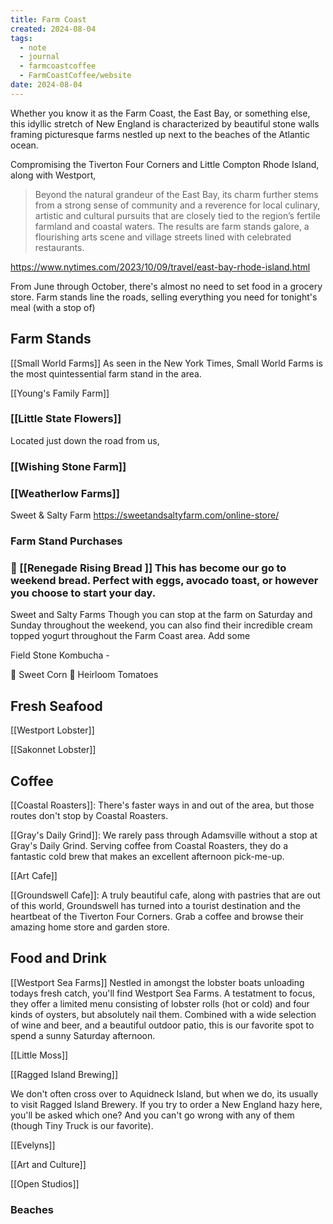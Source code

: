 ```yaml
---
title: Farm Coast
created: 2024-08-04
tags:
  - note
  - journal
  - farmcoastcoffee
  - FarmCoastCoffee/website
date: 2024-08-04
---
```

Whether you know it as the Farm Coast, the East Bay, or something else, this idyllic stretch of New England is characterized by beautiful stone walls framing picturesque farms nestled up next to the beaches of the Atlantic ocean. 

Compromising the Tiverton Four Corners and Little Compton Rhode Island, along with Westport, 


> Beyond the natural grandeur of the East Bay, its charm further stems from a strong sense of community and a reverence for local culinary, artistic and cultural pursuits that are closely tied to the region’s fertile farmland and coastal waters. The results are farm stands galore, a flourishing arts scene and village streets lined with celebrated restaurants.

https://www.nytimes.com/2023/10/09/travel/east-bay-rhode-island.html 

From June through October, there's almost no need to set food in a grocery store. Farm stands line the roads, selling everything you need for tonight's meal (with a stop of)

## Farm Stands

 [[Small World Farms]]
As seen in the New York Times, Small World Farms is the most quintessential farm stand in the area. 

 [[Young's Family Farm]]


 ### [[Little State Flowers]]

Located just down the road from us, 

### [[Wishing Stone Farm]]

### [[Weatherlow Farms]]


Sweet & Salty Farm
https://sweetandsaltyfarm.com/online-store/


### Farm Stand Purchases

 ### 🍞 [[Renegade Rising Bread ]] This has become our go to weekend bread. Perfect with eggs, avocado toast, or however you choose to start your day.
Sweet and Salty Farms 
Though you can stop at the farm on Saturday and Sunday throughout the weekend, you can also find their incredible cream topped yogurt throughout the Farm Coast area. Add some 

Field Stone Kombucha -

🌽 Sweet Corn
🍅 Heirloom Tomatoes

## Fresh Seafood

[[Westport Lobster]]

[[Sakonnet Lobster]]



## Coffee

[[Coastal Roasters]]: There's faster ways in and out of the area, but those routes don't stop by Coastal Roasters. 

[[Gray's Daily Grind]]: We rarely pass through Adamsville without a stop at Gray's Daily Grind. Serving coffee from Coastal Roasters, they do a fantastic cold brew that makes an excellent afternoon pick-me-up.

[[Art Cafe]]

[[Groundswell Cafe]]: A truly beautiful cafe, along with pastries that are out of this world, Groundswell has turned into a tourist destination and the heartbeat of the Tiverton Four Corners. Grab a coffee and browse their amazing home store and garden store.





## Food and Drink

[[Westport Sea Farms]]
Nestled in amongst the lobster boats unloading todays fresh catch, you'll find Westport Sea Farms. A testatment to focus, they offer a limited menu consisting of lobster rolls (hot or cold) and four kinds of oysters, but absolutely nail them. Combined with a wide selection of wine and beer, and a beautiful outdoor patio, this is our favorite spot to spend a sunny Saturday afternoon.

[[Little Moss]]



[[Ragged Island Brewing]]

We don't often cross over to Aquidneck Island, but when we do, its usually to visit Ragged Island Brewery. If you try to order a New England hazy here, you'll be asked which one? And you can't go wrong with any of them (though Tiny Truck is our favorite).

[[Evelyns]]



[[Art and Culture]]

[[Open Studios]]


### Beaches
